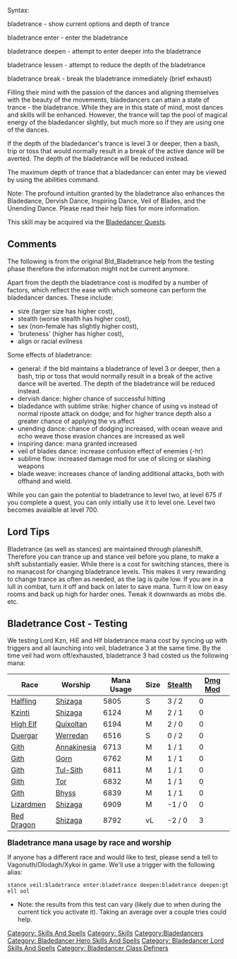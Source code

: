 Syntax:

bladetrance - show current options and depth of trance

bladetrance enter - enter the bladetrance

bladetrance deepen - attempt to enter deeper into the bladetrance

bladetrance lessen - attempt to reduce the depth of the bladetrance

bladetrance break - break the bladetrance immediately (brief exhaust)

Filling their mind with the passion of the dances and aligning
themselves with the beauty of the movements, bladedancers can attain a
state of trance - the bladetrance. While they are in this state of mind,
most dances and skills will be enhanced. However, the trance will tap
the pool of magical energy of the bladedancer slightly, but much more so
if they are using one of the dances.

If the depth of the bladedancer's trance is level 3 or deeper, then a
bash, trip or toss that would normally result in a break of the active
dance will be averted. The depth of the bladetrance will be reduced
instead.

The maximum depth of trance that a bladedancer can enter may be viewed
by using the abilities command.

Note: The profound intuition granted by the bladetrance also enhances
the Bladedance, Dervish Dance, Inspiring Dance, Veil of Blades, and the
Unending Dance. Please read their help files for more information.

This skill may be acquired via the [Bladedancer
Quests](Bladedancer_Quests "wikilink").

## Comments

The following is from the original Bld_Bladetrance help from the testing
phase therefore the information might not be current anymore.

Apart from the depth the bladetrance cost is modifed by a number of
factors, which reflect the ease with which someone can perform the
bladedancer dances. These include:

-   size (larger size has higher cost),
-   stealth (worse stealth has higher cost),
-   sex (non-female has slightly higher cost),
-   'bruteness' (higher has higher cost),
-   align or racial evilness

Some effects of bladetrance:

-   general: if the bld maintains a bladetrance of level 3 or deeper,
    then a bash, trip or toss that would normally result in a break of
    the active dance will be averted. The depth of the bladetrance will
    be reduced instead.
-   dervish dance: higher chance of successful hitting
-   bladedance with sublime strike: higher chance of using vs instead of
    normal riposte attack on dodge; and for higher trance depth also a
    greater chance of applying the vs affect
-   unending dance: chance of dodging increased, with ocean weave and
    echo weave those evasion chances are increased as well
-   inspiring dance: mana granted increased
-   veil of blades dance: increase confusion effect of enemies (-hr)
-   sublime flow: increased damage mod for use of slicing or slashing
    weapons
-   blade weave: increases chance of landing additional attacks, both
    with offhand and wield.

While you can gain the potential to bladetrance to level two, at level
675 if you complete a quest, you can only intially use it to level one.
Level two becomes avaialble at level 700.

## Lord Tips

Bladetrance (as well as stances) are maintained through planeshift.
Therefore you can trance up and stance veil before you plane, to make a
shift substantially easier. While there is a cost for switching stances,
there is no manacost for changing bladetrance levels. This makes it very
rewarding to change trance as often as needed, as the lag is quite low.
If you are in a lull in combat, turn it off and back on later to save
mana. Turn it low on easy rooms and back up high for harder ones. Tweak
it downwards as mobs die. etc.

## Bladetrance Cost - Testing

We testing Lord Kzn, HiE and Hlf bladetrance mana cost by syncing up
with triggers and all launching into veil, bladetrance 3 at the same
time. By the time veil had worn off/exhausted, bladetrance 3 had costed
us the following mana:

| Race                               | Worship                               | Mana Usage | Size | [ Stealth ](Racial_Stealth_Modifier "wikilink") | [ Dmg Mod](Racial_Damage_Modifier "wikilink") |
|------------------------------------|---------------------------------------|------------|------|-------------------------------------------------|-----------------------------------------------|
| [Halfling](Halfling "wikilink")    | [Shizaga](Shizaga "wikilink")         | 5805       | S    | 3 / 2                                           | 0                                             |
| [Kzinti](Kzinti "wikilink")        | [Shizaga](Shizaga "wikilink")         | 6124       | M    | 2 / 1                                           | 0                                             |
| [High Elf](High_Elf "wikilink")    | [Quixoltan](Quixoltan "wikilink")     | 6194       | M    | 2 / 0                                           | 0                                             |
| [Duergar](Duergar "wikilink")      | [Werredan](Werredan "wikilink")       | 6516       | S    | 0 / 2                                           | 0                                             |
| [Gith](Gith "wikilink")            | [Annakinesia](Annakinesia "wikilink") | 6713       | M    | 1 / 1                                           | 0                                             |
| [Gith](Gith "wikilink")            | [Gorn](Gorn "wikilink")               | 6762       | M    | 1 / 1                                           | 0                                             |
| [Gith](Gith "wikilink")            | [Tul-Sith](Tul-Sith "wikilink")       | 6811       | M    | 1 / 1                                           | 0                                             |
| [Gith](Gith "wikilink")            | [Tor](Tor "wikilink")                 | 6832       | M    | 1 / 1                                           | 0                                             |
| [Gith](Gith "wikilink")            | [Bhyss](Bhyss "wikilink")             | 6839       | M    | 1 / 1                                           | 0                                             |
| [Lizardmen](Lizardmen "wikilink")  | [Shizaga](Shizaga "wikilink")         | 6909       | M    | -1 / 0                                          | 0                                             |
| [ Red Dragon ](:Dragon "wikilink") | [Shizaga](Shizaga "wikilink")         | 8792       | vL   | -2 / 0                                          | 3                                             |

**<big>Bladetrance mana usage by race and worship</big>**

If anyone has a different race and would like to test, please send a
tell to Vagonuth/Olodagh/Xykoi in game. We'll use a trigger with the
following alias:

`stance veil:bladetrance enter:bladetrance deepen:bladetrance deepen:gtell ool`

-   Note: the results from this test can vary (likely due to when during
    the current tick you activate it). Taking an average over a couple
    tries could help.

[Category: Skills And Spells](Category:_Skills_And_Spells "wikilink")
[Category: Skills](Category:_Skills "wikilink")
[Category:Bladedancers](Category:Bladedancers "wikilink") [Category:
Bladedancer Hero Skills And
Spells](Category:_Bladedancer_Hero_Skills_And_Spells "wikilink")
[Category: Bladedancer Lord Skills And
Spells](Category:_Bladedancer_Lord_Skills_And_Spells "wikilink")
[Category: Bladedancer Class
Definers](Category:_Bladedancer_Class_Definers "wikilink")
